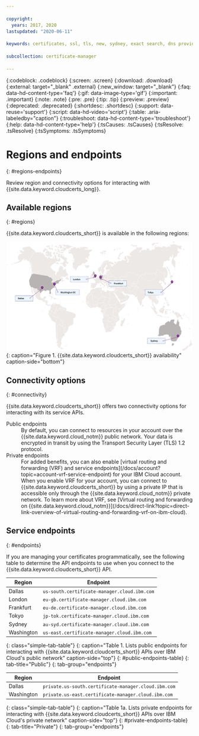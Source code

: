 ```yaml
---

copyright:
  years: 2017, 2020
lastupdated: "2020-06-11"

keywords: certificates, ssl, tls, new, sydney, exact search, dns provider, lets encrypt, renew certificate, order certificates

subcollection: certificate-manager

---
```


{:codeblock: .codeblock}
{:screen: .screen}
{:download: .download}
{:external: target="_blank" .external}
{:new_window: target="_blank"}
{:faq: data-hd-content-type='faq'}
{:gif: data-image-type='gif'}
{:important: .important}
{:note: .note}
{:pre: .pre}
{:tip: .tip}
{:preview: .preview}
{:deprecated: .deprecated}
{:shortdesc: .shortdesc}
{:support: data-reuse='support'}
{:script: data-hd-video='script'}
{:table: .aria-labeledby="caption"}
{:troubleshoot: data-hd-content-type='troubleshoot'}
{:help: data-hd-content-type='help'}
{:tsCauses: .tsCauses}
{:tsResolve: .tsResolve}
{:tsSymptoms: .tsSymptoms}




# Regions and endpoints
{: #regions-endpoints}

Review region and connectivity options for interacting with {{site.data.keyword.cloudcerts_long}}.

## Available regions
{: #regions}

{{site.data.keyword.cloudcerts_short}} is available in the following regions:

![Visual representation of the availability of the service. The image is a map with pin points in the locations in which the service is available. If you are unable to view this image, see the table in the service endpoints section for a complete list.](images/world-map.svg){: caption="Figure 1. {{site.data.keyword.cloudcerts_short}} availability" caption-side="bottom"}

## Connectivity options
{: #connectivity}

{{site.data.keyword.cloudcerts_short}} offers two connectivity options for interacting with its service APIs.

<dl>
  <dt>Public endpoints</dt>
    <dd>By default, you can connect to resources in your account over the {{site.data.keyword.cloud_notm}} public network. Your data is encrypted in transit by using the Transport Security Layer (TLS) 1.2 protocol.
    </dd>
  <dt>Private endpoints</dt>
    <dd>For added benefits, you can also enable [virtual routing and forwarding (VRF) and service endpoints](/docs/account?topic=account-vrf-service-endpoint) for your IBM Cloud account. When you enable VRF for your account, you can connect to {{site.data.keyword.cloudcerts_short}} by using a private IP that is accessible only through the {{site.data.keyword.cloud_notm}} private network. To learn more about VRF, see [Virtual routing and forwarding on {{site.data.keyword.cloud_notm}}](/docs/direct-link?topic=direct-link-overview-of-virtual-routing-and-forwarding-vrf-on-ibm-cloud).
    </dd>
</dl>

## Service endpoints
{: #endpoints}

If you are managing your certificates programmatically, see the following table to determine the API endpoints to use when you connect to the {{site.data.keyword.cloudcerts_short}} API.

| Region     | Endpoint                                     |
|------------|----------------------------------------------|
| Dallas     | `us-south.certificate-manager.cloud.ibm.com` |
| London     | `eu-gb.certificate-manager.cloud.ibm.com`    |
| Frankfurt  | `eu-de.certificate-manager.cloud.ibm.com`    |
| Tokyo      | `jp-tok.certificate-manager.cloud.ibm.com`   |
| Sydney     | `au-syd.certificate-manager.cloud.ibm.com`   |
| Washington | `us-east.certificate-manager.cloud.ibm.com`  |
{: class="simple-tab-table"}
{: caption="Table 1. Lists public endpoints for interacting with {{site.data.keyword.cloudcerts_short}} APIs over IBM Cloud's public network" caption-side="top"}
{: #public-endpoints-table}
{: tab-title="Public"}
{: tab-group="endpoints"}

| Region     | Endpoint                                             |
|------------|------------------------------------------------------|
| Dallas     | `private.us-south.certificate-manager.cloud.ibm.com` |
| Washington | `private.us-east.certificate-manager.cloud.ibm.com`  |
{: class="simple-tab-table"}
{: caption="Table 1a. Lists private endpoints for interacting with {{site.data.keyword.cloudcerts_short}} APIs over IBM Cloud's private network" caption-side="top"}
{: #private-endpoints-table}
{: tab-title="Private"}
{: tab-group="endpoints"}